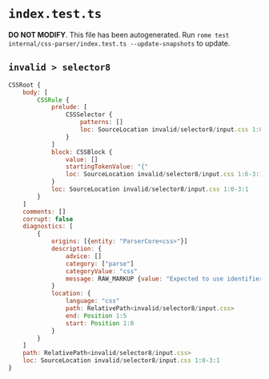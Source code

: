 # `index.test.ts`

**DO NOT MODIFY**. This file has been autogenerated. Run `rome test internal/css-parser/index.test.ts --update-snapshots` to update.

## `invalid > selector8`

```javascript
CSSRoot {
	body: [
		CSSRule {
			prelude: [
				CSSSelector {
					patterns: []
					loc: SourceLocation invalid/selector8/input.css 1:0-1:6
				}
			]
			block: CSSBlock {
				value: []
				startingTokenValue: "{"
				loc: SourceLocation invalid/selector8/input.css 1:6-3:1
			}
			loc: SourceLocation invalid/selector8/input.css 1:0-3:1
		}
	]
	comments: []
	corrupt: false
	diagnostics: [
		{
			origins: [{entity: "ParserCore<css>"}]
			description: {
				advice: []
				category: ["parse"]
				categoryValue: "css"
				message: RAW_MARKUP {value: "Expected to use identifier after <emphasis>#</emphasis>."}
			}
			location: {
				language: "css"
				path: RelativePath<invalid/selector8/input.css>
				end: Position 1:5
				start: Position 1:0
			}
		}
	]
	path: RelativePath<invalid/selector8/input.css>
	loc: SourceLocation invalid/selector8/input.css 1:0-3:1
}
```
